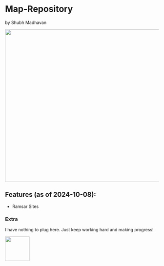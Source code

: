 # Map-Repository
by Shubh Madhavan

<img src="https://github.com/user-attachments/assets/f437f072-72a5-4f3c-ae02-e09949f443d4" width="550" height="500"/>

## Features (as of 2024-10-08):
- Ramsar Sites


### Extra
I have nothing to plug here. Just keep working hard and making progress!  

<img src="https://github.com/user-attachments/assets/d19c0b80-c5b3-4180-bdca-cb645edcd1ad" height="80" />
